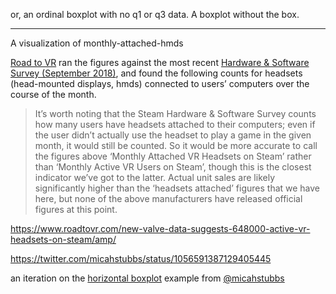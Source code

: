 or, an ordinal boxplot with no q1 or q3 data. A boxplot without the box.

---

A visualization of monthly-attached-hmds

[Road to VR](https://twitter.com/RtoVR) ran the figures against the most recent [Hardware & Software Survey (September 2018)](https://store.steampowered.com/hwsurvey/Steam-Hardware-Software-Survey-Welcome-to-Steam), and found the following counts for headsets (head-mounted displays, hmds) connected to users’ computers over the course of the month.

> It’s worth noting that the Steam Hardware & Software Survey counts how many users have headsets attached to their computers; even if the user didn’t actually use the headset to play a game in the given month, it would still be counted. So it would be more accurate to call the figures above ‘Monthly Attached VR Headsets on Steam’ rather than ‘Monthly Active VR Users on Steam’, though this is the closest indicator we’ve got to the latter. Actual unit sales are likely significantly higher than the ‘headsets attached’ figures that we have here, but none of the above manufacturers have released official figures at this point.

https://www.roadtovr.com/new-valve-data-suggests-648000-active-vr-headsets-on-steam/amp/

https://twitter.com/micahstubbs/status/1056591387129405445

an iteration on the [horizontal boxplot](https://bl.ocks.org/micahstubbs/98d8b4eba987224e3c84) example from [@micahstubbs](https://twitter.com/micahstubbs)
